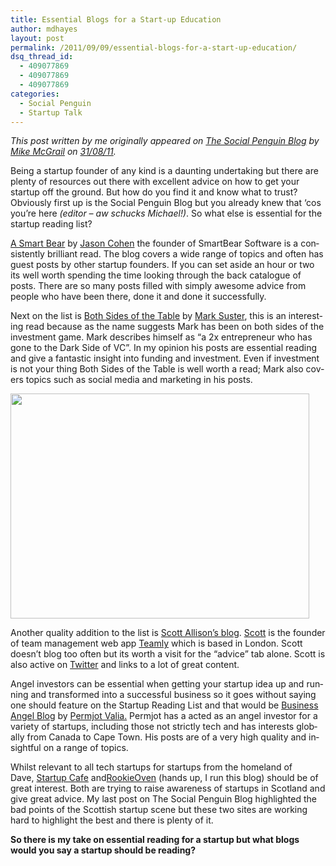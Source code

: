 ```yaml
---
title: Essential Blogs for a Start-up Education
author: mdhayes
layout: post
permalink: /2011/09/09/essential-blogs-for-a-start-up-education/
dsq_thread_id:
  - 409077869
  - 409077869
  - 409077869
categories:
  - Social Penguin
  - Startup Talk
---
```

<p lang="en-US" align="LEFT">
  <em>This post written by me originally appeared on <a title="Social Penguin" href="http://www.thesocialpenguinblog.com/">The Social Penguin Blog</a> by <a href="http://twitter.com/mike_mcgrail">Mike McGrail</a> on <a href="http://www.thesocialpenguinblog.com/2011/08/31/essential-blogs-for-a-start-up-education/">31/08/11</a>.</em>
</p>

<p lang="en-US" align="LEFT">
  Being a startup founder of any kind is a daunting undertaking but there are plenty of resources out there with excellent advice on how to get your startup off the ground. But how do you find it and know what to trust? Obviously first up is the Social Penguin Blog but you already knew that ‘cos you’re here <em>(editor – aw schucks Michael!)</em>. So what else is essential for the startup reading list?
</p>

<p lang="en-US" align="LEFT">
  <a href="http://blog.asmartbear.com/" target="_blank">A Smart Bear</a> by <a href="http://twitter.com/asmartbear">Jason Cohen</a> the founder of SmartBear Software is a consistently brilliant read. The blog covers a wide range of topics and often has guest posts by other startup founders. If you can set aside an hour or two its well worth spending the time looking through the back catalogue of posts. There are so many posts filled with simply awesome advice from people who have been there, done it and done it successfully.
</p>

<p lang="en-US" align="LEFT">
  Next on the list is <a href="http://www.bothsidesofthetable.com/">Both Sides of the Table</a> by <a href="http://twitter.com/msuster">Mark Suster</a>, this is an interesting read because as the name suggests Mark has been on both sides of the investment game. Mark describes himself as “a 2x entrepreneur who has gone to the Dark Side of VC”. In my opinion his posts are essential reading and give a fantastic insight into funding and investment. Even if investment is not your thing Both Sides of the Table is well worth a read; Mark also covers topics such as social media and marketing in his posts.
</p>

<a href="http://rookieoven.com/?attachment_id=2815" rel="attachment wp-att-2815"><img title="startup-sign" src="http://www.thesocialpenguinblog.com/cms/wp-content/uploads/2011/08/startup-sign.png" alt="" width="478" height="360" /></a>

<p lang="en-US" align="LEFT">
  Another quality addition to the list is <a href="http://scott-allison.net/">Scott Allison’s blog</a>. <a href="http://twitter.com/Scott_Allison">Scott</a> is the founder of team management web app <a title="link to Teamly site." href="http://teamly.com/" target="_blank">Teamly</a> which is based in London. Scott doesn’t blog too often but its worth a visit for the “advice” tab alone. Scott is also active on <a title="Scott on Twitter" href="http://www.twitter.com/Scott_Allison" target="_blank">Twitter</a> and links to a lot of great content.
</p>

<p lang="en-US" align="LEFT">
  Angel investors can be essential when getting your startup idea up and running and transformed into a successful business so it goes without saying one should feature on the Startup Reading List and that would be <a href="http://www.businessangelblog.com/">Business Angel Blog</a> by <a href="http://twitter.com/permjotvalia">Permjot Valia.</a> Permjot has a acted as an angel investor for a variety of startups, including those not strictly tech and has interests globally from Canada to Cape Town. His posts are of a very high quality and insightful on a range of topics.
</p>

<p lang="en-US" align="LEFT">
  Whilst relevant to all tech startups for startups from the homeland of Dave, <a href="http://startupcafe.co.uk/">Startup Cafe</a> and<a href="http://rookieoven.com/">RookieOven</a> (hands up, I run this blog) should be of great interest. Both are trying to raise awareness of startups in Scotland and give great advice. My last post on The Social Penguin Blog highlighted the bad points of the Scottish startup scene but these two sites are working hard to highlight the best and there is plenty of it.
</p>

<p lang="en-US" align="LEFT">
  <strong>So there is my take on essential reading for a startup but what blogs would you say a startup should be reading?</strong>
</p>